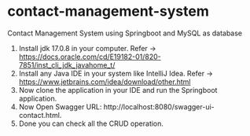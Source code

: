 # contact-management-system
Contact Management System using Springboot and MySQL as database
1. Install jdk 17.0.8 in your computer. Refer -> https://docs.oracle.com/cd/E19182-01/820-7851/inst_cli_jdk_javahome_t/
2. Install any Java IDE in your system like IntelliJ Idea. Refer -> https://www.jetbrains.com/idea/download/other.html
3. Now clone the application in your IDE and run the Springboot application.
4. Now Open Swagger URL: http://localhost:8080/swagger-ui-contact.html.
5. Done you can check all the CRUD operation.
